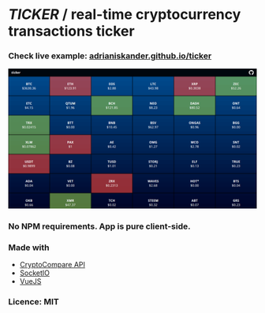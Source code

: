 <h1><em>TICKER</em> / real-time cryptocurrency transactions ticker</h1>

<h3>Check live example: <a href="https://adrianiskander.github.io/ticker">adrianiskander.github.io/ticker</a></h3>

<img src="./ticker.png" alt="TICKER / Real-time cryptopcurrency transactions ticker" />

<h3>No NPM requirements. App is pure client-side.</h3>

<h3>Made with</h3>
<ul>
  <li><a href="https://min-api.cryptocompare.com">CryptoCompare API</a></li>
  <li><a href="https://socket.io/">SocketIO</a></li>
  <li><a href="https://vuejs.org/">VueJS</a></li>
</ul>

<h3>Licence: MIT</h3>
